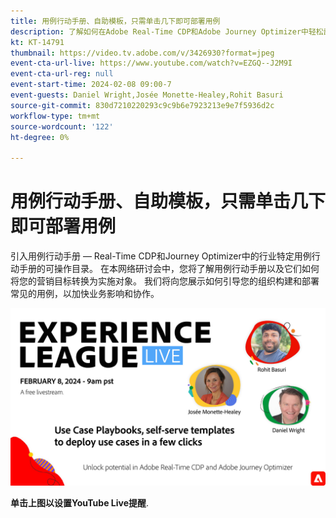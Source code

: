 ```yaml
---
title: 用例行动手册、自助模板，只需单击几下即可部署用例
description: 了解如何在Adobe Real-Time CDP和Adobe Journey Optimizer中轻松部署用例行动手册并释放潜力。
kt: KT-14791
thumbnail: https://video.tv.adobe.com/v/3426930?format=jpeg
event-cta-url-live: https://www.youtube.com/watch?v=EZGQ--J2M9I
event-cta-url-reg: null
event-start-time: 2024-02-08 09:00-7
event-guests: Daniel Wright,Josée Monette-Healey,Rohit Basuri
source-git-commit: 830d7210220293c9c9b6e7923213e9e7f5936d2c
workflow-type: tm+mt
source-wordcount: '122'
ht-degree: 0%

---
```


# 用例行动手册、自助模板，只需单击几下即可部署用例

引入用例行动手册 — Real-Time CDP和Journey Optimizer中的行业特定用例行动手册的可操作目录。 在本网络研讨会中，您将了解用例行动手册以及它们如何将您的营销目标转换为实施对象。 我们将向您展示如何引导您的组织构建和部署常见的用例，以加快业务影响和协作。

[![ExL LIVE 2024年2月08日](assets/WebBanner-Feb08-2024.jpg)](https://www.youtube.com/watch?v=EZGQ--J2M9I)

**单击上图以设置YouTube Live提醒**.

